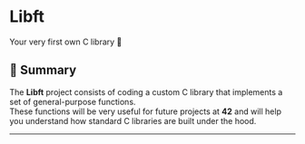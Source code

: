 # Libft

Your very first own C library 🚀  

## 📌 Summary
The **Libft** project consists of coding a custom C library that implements a set of
general-purpose functions.  
These functions will be very useful for future projects at **42** and will help you
understand how standard C libraries are built under the hood.  

---
